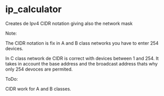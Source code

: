 # ip_calculator
Creates de Ipv4 CIDR notation giving also the network mask

Note:

The CIDR notation is fix in A and B class networks
you have to enter 254 devices.

In C class network de CIDR is correct with devices between 1 and 254. It takes in account the base address and the broadcast address thats why only 254 devoces are permited.

ToDo:

CIDR work for A and B classes.
